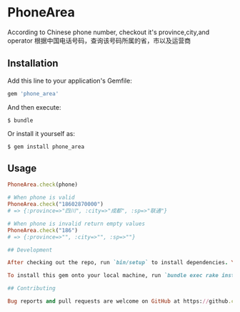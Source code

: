 # PhoneArea
According to Chinese phone number, checkout it's province,city,and operator
根据中国电话号码，查询该号码所属的省，市以及运营商

## Installation

Add this line to your application's Gemfile:

```ruby
gem 'phone_area'
```

And then execute:

    $ bundle

Or install it yourself as:

    $ gem install phone_area

## Usage

```ruby
PhoneArea.check(phone)

# When phone is valid 
PhoneArea.check("18602870000")
# => {:province=>"四川", :city=>"成都", :sp=>"联通"}

# When phone is invalid return empty values
PhoneArea.check("186")
# => {:province=>"", :city=>"", :sp=>""}

## Development

After checking out the repo, run `bin/setup` to install dependencies. You can also run `bin/console` for an interactive prompt that will allow you to experiment.

To install this gem onto your local machine, run `bundle exec rake install`. To release a new version, update the version number in `version.rb`, and then run `bundle exec rake release`, which will create a git tag for the version, push git commits and tags, and push the `.gem` file to [rubygems.org](https://rubygems.org).

## Contributing

Bug reports and pull requests are welcome on GitHub at https://github.com/luolinae86/phone_area.
